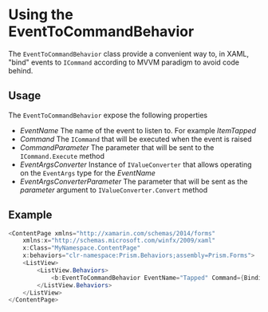 ﻿# Using the EventToCommandBehavior

The `EventToCommandBehavior` class provide a convenient way to, in XAML, "bind" events to `ICommand` according to MVVM paradigm to avoid code behind.

## Usage

The `EventToCommandBehavior` expose the following properties
* *EventName* The name of the event to listen to. For example _ItemTapped_
* *Command* The `ICommand` that will be executed when the event is raised
* *CommandParameter* The parameter that will be sent to the `ICommand.Execute` method
* *EventArgsConverter* Instance of `IValueConverter` that allows operating on the `EventArgs` type for the *EventName*
* *EventArgsConverterParameter* The parameter that will be sent as the _parameter_ argument to `IValueConverter.Convert` method

## Example
````c#
<ContentPage xmlns="http://xamarin.com/schemas/2014/forms" 
	xmlns:x="http://schemas.microsoft.com/winfx/2009/xaml" 
	x:Class="MyNamespace.ContentPage"
	x:behaviors="clr-namespace:Prism.Behaviors;assembly=Prism.Forms">
    <ListView>
		<ListView.Behaviors>
			<b:EventToCommandBehavior EventName="Tapped" Command={Binding ItemTappedCommand} />
		</ListView.Behaviors>
	</ListView>
</ContentPage>
````